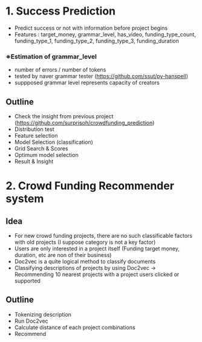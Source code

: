 
# 1. Success Prediction

- Predict success or not with information before project begins
- Features : target_money, grammar_level, has_video, funding_type_count, funding_type_1, funding_type_2, funding_type_3, funding_duration

### ※Estimation of grammar_level

- number of errors / number of tokens
- tested by naver grammar tester (https://github.com/ssut/py-hanspell)
- suppposed grammar level represents capacity of creators

## Outline

- Check the insight from previous project (https://github.com/surprisoh/crowdfunding_prediction)
- Distribution test
- Feature selection
- Model Selection (classification)
- Grid Search & Scores
- Optimum model selection
- Result & Insight

# 2. Crowd Funding Recommender system

## Idea
- For new crowd funding projects, there are no such classificable factors with old projects (I suppose category is not a key factor)
- Users are only interested in a project itself (Funding target money, duration, etc are non of their business)
- Doc2vec is a quite logical method to classify documents
- Classifying descriptions of projects by using Doc2vec -> Recommending 10 nearest projects with a project users clicked or supported

## Outline
- Tokenizing description
- Run Doc2vec
- Calculate distance of each project combinations
- Recommend



